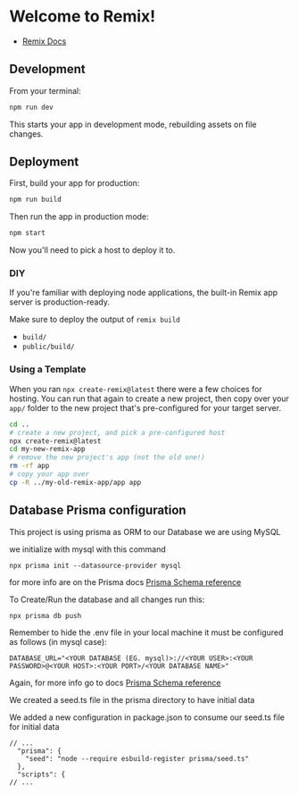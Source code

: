 # Welcome to Remix!

- [Remix Docs](https://remix.run/docs)

## Development

From your terminal:

```sh
npm run dev
```

This starts your app in development mode, rebuilding assets on file changes.

## Deployment

First, build your app for production:

```sh
npm run build
```

Then run the app in production mode:

```sh
npm start
```

Now you'll need to pick a host to deploy it to.

### DIY

If you're familiar with deploying node applications, the built-in Remix app server is production-ready.

Make sure to deploy the output of `remix build`

- `build/`
- `public/build/`

### Using a Template

When you ran `npx create-remix@latest` there were a few choices for hosting. You can run that again to create a new project, then copy over your `app/` folder to the new project that's pre-configured for your target server.

```sh
cd ..
# create a new project, and pick a pre-configured host
npx create-remix@latest
cd my-new-remix-app
# remove the new project's app (not the old one!)
rm -rf app
# copy your app over
cp -R ../my-old-remix-app/app app
```

## Database Prisma configuration

This project is using prisma as ORM to our Database
we are using MySQL

we initialize with mysql with this command

```
npx prisma init --datasource-provider mysql
```

for more info are on the Prisma docs [Prisma Schema reference](https://www.prisma.io/docs/reference/api-reference/prisma-schema-reference)

To Create/Run the database and all changes run this:

```
npx prisma db push
```

Remember to hide the .env file in your local machine it must be configured as follows (in mysql case):

```
DATABASE_URL="<YOUR DATABASE (EG. mysql)>://<YOUR USER>:<YOUR PASSWORD>@<YOUR HOST>:<YOUR PORT>/<YOUR DATABASE NAME>"
```

Again, for more info go to docs [Prisma Schema reference](https://www.prisma.io/docs/reference/api-reference/prisma-schema-reference)

We created a seed.ts file in the prisma directory to have initial data

We added a new configuration in package.json to consume our seed.ts file for initial data

```
// ...
  "prisma": {
    "seed": "node --require esbuild-register prisma/seed.ts"
  },
  "scripts": {
// ...
```
